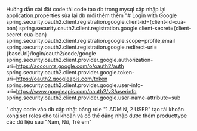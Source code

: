 Hướng dẫn cài đặt code 
tải code 
tạo db trong mysql
cập nhập lại application.properties
sửa lại db mới thêm 
thêm "# Login with Google
spring.security.oauth2.client.registration.google.client-id={client-id-cua-ban}
spring.security.oauth2.client.registration.google.client-secret={client-secret-cua-ban}
spring.security.oauth2.client.registration.google.scope=profile,email
spring.security.oauth2.client.registration.google.redirect-uri={baseUrl}/login/oauth2/code/google
spring.security.oauth2.client.provider.google.authorization-uri=https://accounts.google.com/o/oauth2/auth
spring.security.oauth2.client.provider.google.token-uri=https://oauth2.googleapis.com/token
spring.security.oauth2.client.provider.google.user-info-uri=https://www.googleapis.com/oauth2/v3/userinfo
spring.security.oauth2.client.provider.google.user-name-attribute=sub

"
chạy code vào db cập nhật bảng role "1 ADMIN, 2 USER"
tạo tài khoản xong set roles cho tài khoản và có thể đăng nhập được
thêm producttype các dữ liệu sau "Nam, Nữ, Trẻ em"
 
 
